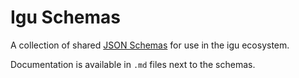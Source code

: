 # Igu Schemas

A collection of shared [JSON Schemas](https://json-schema.org/) for use in the igu ecosystem.

Documentation is available in `.md` files next to the schemas.